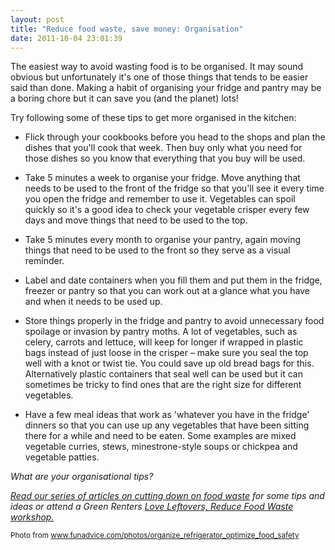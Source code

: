 ```yaml
---
layout: post
title: "Reduce food waste, save money: Organisation"
date: 2011-10-04 23:01:39
---
```


The easiest way to avoid wasting food is to be organised. It may sound obvious but unfortunately it's one of those things that tends to be easier said than done. Making a habit of organising your fridge and pantry may be a boring chore but it can save you (and the planet) lots!

Try following some of these tips to get more organised in the kitchen:

*   Flick through your cookbooks before you head to the shops and plan the dishes that you'll cook that week. Then buy only what you need for those dishes so you know that everything that you buy will be used.

*   Take 5 minutes a week to organise your fridge. Move anything that needs to be used to the front of the fridge so that you'll see it every time you open the fridge and remember to use it. Vegetables can spoil quickly so it's a good idea to check your vegetable crisper every few days and move things that need to be used to the top.

*   Take 5 minutes every month to organise your pantry, again moving things that need to be used to the front so they serve as a visual reminder.

*   Label and date containers when you fill them and put them in the fridge, freezer or pantry so that you can work out at a glance what you have and when it needs to be used up.

*   Store things properly in the fridge and pantry to avoid unnecessary food spoilage or invasion by pantry moths. A lot of vegetables, such as celery, carrots and lettuce, will keep for longer if wrapped in plastic bags instead of just loose in the crisper – make sure you seal the top well with a knot or twist tie. You could save up old bread bags for this. Alternatively plastic containers that seal well can be used but it can sometimes be tricky to find ones that are the right size for different vegetables.

*   Have a few meal ideas that work as 'whatever you have in the fridge' dinners so that you can use up any vegetables that have been sitting there for a while and need to be eaten. Some examples are mixed vegetable curries, stews, minestrone-style soups or chickpea and vegetable patties.

*What are your organisational tips?*

*[Read our series of articles on cutting down on food waste][1] for some tips and ideas or attend a Green Renters <a href="http://greenrentersold.dev/workshops" target="_blank">Love Leftovers, Reduce Food Waste workshop.</a>*

 [1]: http://greenrentersold.dev/tag/reduce%20food%20waste%20week

<small>Photo from <a href="http://www.funadvice.com/photos/organize_refrigerator_optimize_food_safety" target="_blank">www.funadvice.com/photos/organize_refrigerator_optimize_food_safety</a></small>